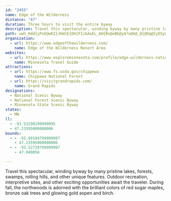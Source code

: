 ```yaml
---
id: "2455"
name: Edge of the Wilderness
distance: "47"
duration: Three hours to visit the entire byway
description: Travel this spectacular, winding byway by many pristine lakes, forests, swamps, rolling hills, and other unique features. Outdoor recreation, interpretive sites, and other exciting opportunities await the traveler.  During fall, the northwoods is adorned with the brilliant colors of red sugar maples, bronze oak trees and glowing gold aspen and birch.
path: uwh_Hdd{yPsE@wKI}JHmCE{OH{FIiGAoEL_AH{Bv@eBb@yA?o@k@_@{@Oq@IyESy@o@gAsCwAo@m@m@iAgB_FwAmC_BeBiAk@qBYsADcBp@uCrBs@`AgIxHaIlIsEhCyCvAuFfA_FVaYE}h@FaEL}KvAcDXaFJ}Ie@wCEqNgA}v@ImDpByBdCyAnCqXrk@cWrj@_f@lcAyApDmClFo@z@mBlB_B|@aXtFwAJeE~B}B`CsAxB}JzMoA`AwB|@sg@~@eH`@mLjAa\fCclBbPq[xCmAXiDxBkbAtt@mExCgBr@}CXo|AEqEFmFbBu\jNyBpA_CdBgk@nj@wDxCgClAaBJgAM_A_@_LyJgOkNmCwAiAQsSYyEJ}Ad@iAx@u@x@}@xAyChH}BxGeBxBm@P_CRsCl@mExD_CdBq@X}KtCgH~@cAV_@RiQ|SmCrCaG`HcBpAgFbC_C|@yBDuAIm@OySgKiBw@o@M}AGmALqAZiEvBkGjDgDbCaNxN}_@rb@eAr@iCz@qKSeAP}Af@}AhAyN|OiCzEiBxEsVfl@sDhIcAbAmAt@kA~Aw@~B}BrI{AxCeBdBoCbCaBpA_AxAuCtGkDlKwAnBe@^iLfDoDpAeLlGcM~H{B`ByDhEeCrE{DpD}CzByAx@}CdAyBj@wC^}G@yDg@yAeAmAeCmAuDeAkBsA_AyAOyNnCyBJkJsBgLoG_Co@uMuE{FyAgF_AoE[qZZmGAcA]yA_AyAcCsAiB_BsAuG{BiBWgFx@aEbAoKz@aBEgM{DcCSeDd@cGzCyER_HJeFXmCdAsD`EyVr`@yAxAcAd@}CFsAc@_AeA_CeEw@w@w@c@}@w@kAkB_CuGeAaCsDyBwB@u@GyARaAl@gB|AwCtB}CjAeBfA}CvEsAn@iCx@}BpA_DLwASsAP{RlHqHzBsCl@mDPke@ZyFIiDk@yEsCc@m@_A}@}AaAmDyAyCe@}Qq@y@AeA^_Az@kInLo@jAyc@~o@iRdXgJnNcDjEmAvBiBdEsB~G}EvUcA`HuAjSaGja@iBnL_@jAo@~Ay@xAuGxFeNhKy@x@eA~Ai@fA_BXe@DiBOmBc@aA_@{NsHeBaAi@k@m@eAiEePoBmEqEsFgE_D_A_AcBmBk@gAaB{EqAmGi@eBy@mB}@eAmEmDcHgLqHgKyAoAiCiA}P{BuRkBcBH_B^iAl@oLbIcCVa_A`@cx@a@u@McRwGmE{CmDsEu@_@wBk@cFe@o@Hm@ZwCjDkAlBiDtGgClGqJtRcEnFsAv@cALi|BoByAIuAUwG_BcBEs@DsB`@yUdJwG`AuqAfJcZjBiA@wBMuZyDcX{CeDcA}yAm`AwDwBaO{JcDiBqD_AuOsB}EcByAsAoF_G_@[mNaOwVeXwC_BcH_CeQiHULI\mAhKoAxCiA~AoAh@aT?wLMy{AgqAsBcAcBk@kLKml@?egEPwgC@wE@qA?sD?}E?gFAkFAwD?M?
organization:
  - url: https://www.edgeofthewilderness.com/
    name: Edge of the Wilderness Resort Area
websites:
  - url: https://www.exploreminnesota.com/profile/edge-wilderness-national-scenic-byway/2331
    name: Minnesota Travel Guide
attractions:
  - url: https://www.fs.usda.gov/chippewa
    name: Chippewa National Forest
  - url: https://visitgrandrapids.com/
    name: Grand Rapids
designations:
  - National Scenic Byway
  - National Forest Scenic Byway
  - Minnesota State Scenic Byway
states:
  - MN
ll:
  - -93.53298199999995
  - 47.23595000000006
bounds:
  - - -93.69104799999997
    - 47.23595000000006
  - - -93.52729799999997
    - 47.840056

---
```


Travel this spectacular, winding byway by many pristine lakes, forests, swamps, rolling hills, and other unique features. Outdoor recreation, interpretive sites, and other exciting opportunities await the traveler.  During fall, the northwoods is adorned with the brilliant colors of red sugar maples, bronze oak trees and glowing gold aspen and birch.
